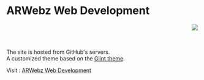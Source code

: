 # ARWebz Web Development

<p align="right">
	<a href="https://arwebz.github.io/">
		<img src="https://img.shields.io/badge/status-Active-green.svg"></a>&nbsp;
</p><br>

The site is hosted from GitHub's servers.<br>
A customized theme based on the [Glint theme](https://colorlib.com/wp/template/glint/).

Visit : [ARWebz Web Development](https://arwebz.github.io/)
